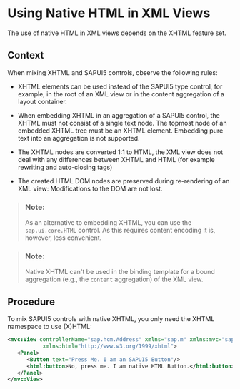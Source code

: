 <!-- loiobe54950cae1041f59d4aa97a6bade2d8 -->

# Using Native HTML in XML Views

The use of native HTML in XML views depends on the XHTML feature set.



## Context

When mixing XHTML and SAPUI5 controls, observe the following rules:

-   XHTML elements can be used instead of the SAPUI5 type control, for example, in the root of an XML view or in the content aggregation of a layout container.

-   When embedding XHTML in an aggregation of a SAPUI5 control, the XHTML must not consist of a single text node. The topmost node of an embedded XHTML tree must be an XHTML element. Embedding pure text into an aggregation is not supported.

-   The XHTML nodes are converted 1:1 to HTML, the XML view does not deal with any differences between XHTML and HTML \(for example rewriting and auto-closing tags\)

-   The created HTML DOM nodes are preserved during re-rendering of an XML view: Modifications to the DOM are not lost.


> ### Note:  
> As an alternative to embedding XHTML, you can use the `sap.ui.core.HTML` control. As this requires content encoding it is, however, less convenient.

> ### Note:  
> Native XHTML can't be used in the binding template for a bound aggregation \(e.g., the `content` aggregation\) of the XML view.



## Procedure

To mix SAPUI5 controls with native XHTML, you only need the XHTML namespace to use \(X\)HTML:

```xml
<mvc:View controllerName="sap.hcm.Address" xmlns="sap.m" xmlns:mvc="sap.ui.core.mvc"
           xmlns:html="http://www.w3.org/1999/xhtml">
   <Panel>
      <Button text="Press Me. I am an SAPUI5 Button"/>
      <html:button>No, press me. I am native HTML Button.</html:button>
   </Panel>
</mvc:View>
```

